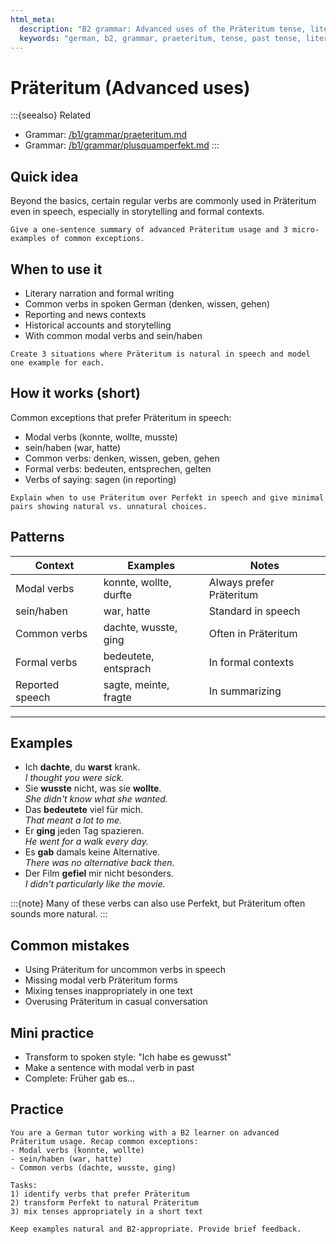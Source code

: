 ```yaml
---
html_meta:
  description: "B2 grammar: Advanced uses of the Präteritum tense, literary and spoken exceptions."
  keywords: "german, b2, grammar, praeteritum, tense, past tense, literature, spoken exceptions"
---
```


# Präteritum (Advanced uses)

:::{seealso}
Related

- Grammar: [/b1/grammar/praeteritum.md](/b1/grammar/praeteritum.md)
- Grammar: [/b1/grammar/plusquamperfekt.md](/b1/grammar/plusquamperfekt.md)
:::

## Quick idea

Beyond the basics, certain regular verbs are commonly used in Präteritum even in speech, especially in storytelling and formal contexts.

```{practice}
Give a one-sentence summary of advanced Präteritum usage and 3 micro-examples of common exceptions.
```

## When to use it

- Literary narration and formal writing
- Common verbs in spoken German (denken, wissen, gehen)
- Reporting and news contexts
- Historical accounts and storytelling
- With common modal verbs and sein/haben

```{practice}
Create 3 situations where Präteritum is natural in speech and model one example for each.
```

## How it works (short)

Common exceptions that prefer Präteritum in speech:
- Modal verbs (konnte, wollte, musste)
- sein/haben (war, hatte)
- Common verbs: denken, wissen, geben, gehen
- Formal verbs: bedeuten, entsprechen, gelten
- Verbs of saying: sagen (in reporting)

```{practice}
Explain when to use Präteritum over Perfekt in speech and give minimal pairs showing natural vs. unnatural choices.
```

## Patterns

| Context | Examples | Notes |
|---|---|---|
| Modal verbs | konnte, wollte, durfte | Always prefer Präteritum |
| sein/haben | war, hatte | Standard in speech |
| Common verbs | dachte, wusste, ging | Often in Präteritum |
| Formal verbs | bedeutete, entsprach | In formal contexts |
| Reported speech | sagte, meinte, fragte | In summarizing |

---

## Examples

- Ich **dachte**, du **warst** krank.  
  _I thought you were sick._
- Sie **wusste** nicht, was sie **wollte**.  
  _She didn't know what she wanted._
- Das **bedeutete** viel für mich.  
  _That meant a lot to me._
- Er **ging** jeden Tag spazieren.  
  _He went for a walk every day._
- Es **gab** damals keine Alternative.  
  _There was no alternative back then._
- Der Film **gefiel** mir nicht besonders.  
  _I didn't particularly like the movie._

:::{note}
Many of these verbs can also use Perfekt, but Präteritum often sounds more natural.
:::

## Common mistakes

- Using Präteritum for uncommon verbs in speech
- Missing modal verb Präteritum forms
- Mixing tenses inappropriately in one text
- Overusing Präteritum in casual conversation

## Mini practice

- Transform to spoken style: "Ich habe es gewusst"
- Make a sentence with modal verb in past
- Complete: Früher gab es...

## Practice

```{practice}
You are a German tutor working with a B2 learner on advanced Präteritum usage. Recap common exceptions:
- Modal verbs (konnte, wollte)
- sein/haben (war, hatte)
- Common verbs (dachte, wusste, ging)

Tasks:
1) identify verbs that prefer Präteritum
2) transform Perfekt to natural Präteritum
3) mix tenses appropriately in a short text

Keep examples natural and B2-appropriate. Provide brief feedback.
